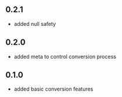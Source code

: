 ## 0.2.1

- added null safety

## 0.2.0

- added meta to control conversion process

## 0.1.0

- added basic conversion features